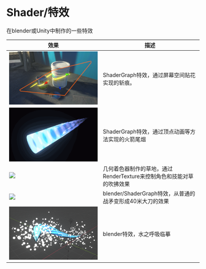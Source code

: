 # Shader/特效

在blender或Unity中制作的一些特效

|效果|描述|
|-|-|
![](ScreenSpaceDecal.png)|ShaderGraph特效，通过屏幕空间贴花实现的斩痕。
![](TrailFlame.gif)|ShaderGraph特效，通过顶点动画等方法实现的火箭尾烟
![](草！.gif)|几何着色器制作的草地，通过RenderTexture来控制角色和技能对草的吹拂效果
![](https://i0.hdslb.com/bfs/album/90668485ef13eb6cb30b70a3e118d9a6f57607ac.gif@518w.webp)|blender/ShaderGraph特效，从普通的战矛变形成40米大刀的效果
![](水之呼吸.png)|blender特效，水之呼吸临摹